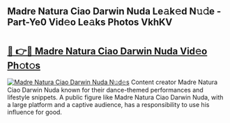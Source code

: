 ## Madre Natura Ciao Darwin Nuda Le𝚊k𝚎d N𝚞𝚍e - Part-Ye0 Vid𝚎o Le𝚊ks Photos VkhKV

# <h2><a href="http://fbf442.evod.top/?m=Madre+Natura+Ciao+Darwin+Nuda">🔗 👉🔴 Madre Natura Ciao Darwin Nuda Vid𝚎o Ph𝚘t𝚘s</a></h2>

[![Madre Natura Ciao Darwin Nuda N𝚞d𝚎s](https://i.imgur.com/8V9OHl7.gif)](http://fbf442.evod.top/?m=Madre+Natura+Ciao+Darwin+Nuda)
Content creator Madre Natura Ciao Darwin Nuda known for their dance-themed performances and lifestyle snippets. A public figure like Madre Natura Ciao Darwin Nuda, with a large platform and a captive audience, has a responsibility to use his influence for good. 
